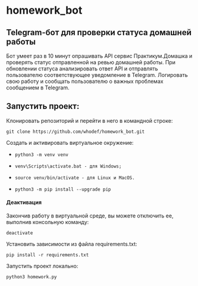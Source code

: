 # homework_bot

## Telegram-бот для проверки статуса домашней работы

Бот умеет раз в 10 минут опрашивать API сервис Практикум.Домашка и проверять статус отправленной на ревью домашней работы.
При обновлении статуса анализировать ответ API и отправлять пользователю соответствующее уведомление в Telegram.
Логировать свою работу и сообщать пользователю о важных проблемах сообщением в Telegram.

## Запустить проект:

Клонировать репозиторий и перейти в него в командной строке:

```git clone https://github.com/whodef/homework_bot.git```

Cоздать и активировать виртуальное окружение:


* `python3 -m venv venv`

* `venv\Scripts\activate.bat - для Windows;`

* `source venv/bin/activate - для Linux и MacOS.`

* `python3 -m pip install --upgrade pip`

#### Деактивация

Закончив работу в виртуальной среде, вы можете отключить ее, выполнив консольную команду:

`deactivate`


Установить зависимости из файла requirements.txt:

```pip install -r requirements.txt```

Запустить проект локально:

```python3 homework.py```
